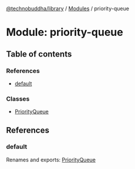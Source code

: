 [@technobuddha/library](../../README.md) / [Modules](../Modules.md) / priority-queue

# Module: priority-queue

## Table of contents

### References

- [default](priority_queue.md#default)

### Classes

- [PriorityQueue](../classes/priority_queue.priorityqueue.md)

## References

### default

Renames and exports: [PriorityQueue](../classes/priority_queue.priorityqueue.md)
